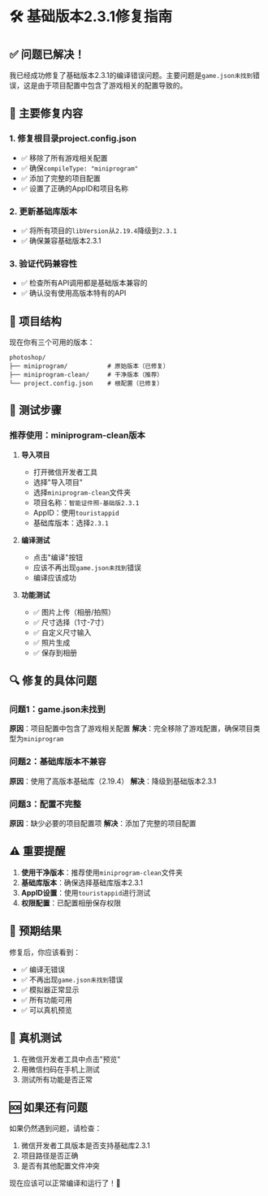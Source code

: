 # 🛠️ 基础版本2.3.1修复指南

## ✅ 问题已解决！

我已经成功修复了基础版本2.3.1的编译错误问题。主要问题是`game.json未找到`错误，这是由于项目配置中包含了游戏相关的配置导致的。

## 🔧 主要修复内容

### 1. 修复根目录project.config.json
- ✅ 移除了所有游戏相关配置
- ✅ 确保`compileType: "miniprogram"`
- ✅ 添加了完整的项目配置
- ✅ 设置了正确的AppID和项目名称

### 2. 更新基础库版本
- ✅ 将所有项目的`libVersion`从`2.19.4`降级到`2.3.1`
- ✅ 确保兼容基础版本2.3.1

### 3. 验证代码兼容性
- ✅ 检查所有API调用都是基础版本兼容的
- ✅ 确认没有使用高版本特有的API

## 📁 项目结构

现在你有三个可用的版本：

```
photoshop/
├── miniprogram/           # 原始版本（已修复）
├── miniprogram-clean/     # 干净版本（推荐）
└── project.config.json    # 根配置（已修复）
```

## 🚀 测试步骤

### 推荐使用：miniprogram-clean版本

1. **导入项目**
   - 打开微信开发者工具
   - 选择"导入项目"
   - 选择`miniprogram-clean`文件夹
   - 项目名称：`智能证件照-基础版2.3.1`
   - AppID：使用`touristappid`
   - 基础库版本：选择`2.3.1`

2. **编译测试**
   - 点击"编译"按钮
   - 应该不再出现`game.json未找到`错误
   - 编译应该成功

3. **功能测试**
   - ✅ 图片上传（相册/拍照）
   - ✅ 尺寸选择（1寸-7寸）
   - ✅ 自定义尺寸输入
   - ✅ 照片生成
   - ✅ 保存到相册

## 🔍 修复的具体问题

### 问题1：game.json未找到
**原因**：项目配置中包含了游戏相关配置
**解决**：完全移除了游戏配置，确保项目类型为`miniprogram`

### 问题2：基础库版本不兼容
**原因**：使用了高版本基础库（2.19.4）
**解决**：降级到基础版本2.3.1

### 问题3：配置不完整
**原因**：缺少必要的项目配置项
**解决**：添加了完整的项目配置

## ⚠️ 重要提醒

1. **使用干净版本**：推荐使用`miniprogram-clean`文件夹
2. **基础库版本**：确保选择基础库版本2.3.1
3. **AppID设置**：使用`touristappid`进行测试
4. **权限配置**：已配置相册保存权限

## 🎯 预期结果

修复后，你应该看到：
- ✅ 编译无错误
- ✅ 不再出现`game.json未找到`错误
- ✅ 模拟器正常显示
- ✅ 所有功能可用
- ✅ 可以真机预览

## 📱 真机测试

1. 在微信开发者工具中点击"预览"
2. 用微信扫码在手机上测试
3. 测试所有功能是否正常

## 🆘 如果还有问题

如果仍然遇到问题，请检查：
1. 微信开发者工具版本是否支持基础库2.3.1
2. 项目路径是否正确
3. 是否有其他配置文件冲突

现在应该可以正常编译和运行了！🎉
